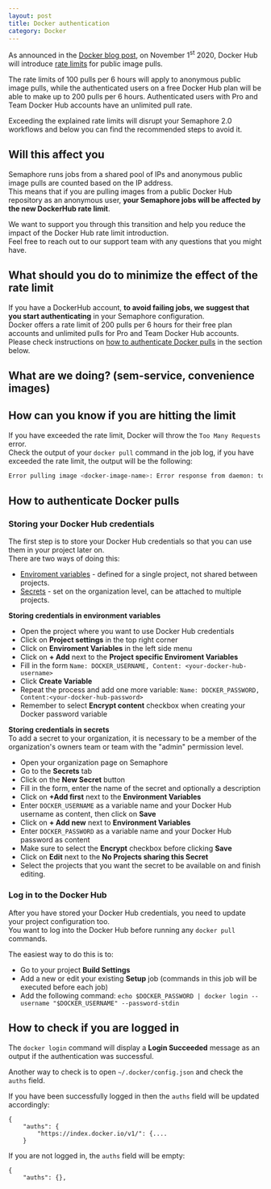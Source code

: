 ```yaml
---
layout: post
title: Docker authentication
category: Docker
---
```


As announced in the [Docker blog post](https://www.docker.com/blog/scaling-docker-to-serve-millions-more-developers-network-egress/), on November 1<sup>st</sup> 2020, Docker Hub will introduce [rate limits](https://docs.docker.com/docker-hub/download-rate-limit/) for public image pulls.  

The rate limits of 100 pulls per 6 hours will apply to anonymous public image pulls, while the authenticated users on a free Docker Hub plan will be able to make up to 200 pulls per 6 hours. Authenticated users with Pro and Team Docker Hub accounts have an unlimited pull rate.  

Exceeding the explained rate limits will disrupt your Semaphore 2.0 workflows and below you can find the recommended steps to avoid it.  

## Will this affect you
Semaphore runs jobs from a shared pool of IPs and anonymous public image pulls are counted based on the IP address.  
This means that if you are pulling images from a public Docker Hub repository as an anonymous user, **your Semaphore jobs will be affected by the new DockerHub rate limit**.  

We want to support you through this transition and help you reduce the impact of the Docker Hub rate limit introduction.  
Feel free to reach out to our support team with any questions that you might have.  

## What should you do to minimize the effect of the rate limit   
If you have a DockerHub account, **to avoid failing jobs, we suggest that you start authenticating** in your Semaphore configuration.  
Docker offers a rate limit of 200 pulls per 6 hours for their free plan accounts and unlimited pulls for Pro and Team Docker Hub accounts.  
Please check instructions on [how to authenticate Docker pulls](#how-to-authenticate-Docker-pulls) in the section below.  

## What are we doing? (sem-service, convenience images)

## How can you know if you are hitting the limit  
If you have exceeded the rate limit, Docker will throw the `Too Many Requests` error.  
Check the output of your `docker pull` command in the job log, if you have exceeded the rate limit, the output will be the following:  
```bash
Error pulling image <docker-image-name>: Error response from daemon: toomanyrequests: Too Many Requests.`
```

## How to authenticate Docker pulls  
### Storing your Docker Hub credentials  
The first step is to store your Docker Hub credentials so that you can use them in your project later on.  
There are two ways of doing this:  
- [Enviroment variables](/docs/exporting-environment-variables.html) - defined for a single project, not shared between projects.  
- [Secrets](/docs/secrets.html) - set on the organization level, can be attached to multiple projects.  

**Storing credentials in environment variables**  

- Open the project where you want to use Docker Hub credentials  
- Click on **Project settings** in the top right corner  
- Click on **Enviroment Variables** in the left side menu  
- Click on **+ Add** next to the **Project specific Enviroment Variables**  
- Fill in the form `Name: DOCKER_USERNAME, Content: <your-docker-hub-username>`  
- Click **Create Variable**  
- Repeat the process and add one more variable: `Name: DOCKER_PASSWORD, Content:<your-docker-hub-password>`  
- Remember to select **Encrypt content** checkbox when creating your Docker password variable  

**Storing credentials in secrets**  
To add a secret to your organization, it is necessary to be a member of the organization's owners team or team with the "admin" permission level.  

- Open your organization page on Semaphore  
- Go to the **Secrets** tab  
- Click on the **New Secret** button  
- Fill in the form, enter the name of the secret and optionally a description  
- Click on **+Add first** next to the **Environment Variables**  
- Enter `DOCKER_USERNAME` as a variable name and your Docker Hub username as content, then click on **Save**  
- Click on **+ Add new** next to **Environment Variables**  
- Enter `DOCKER_PASSWORD` as a variable name and your Docker Hub password as content  
- Make sure to select the **Encrypt** checkbox before clicking **Save**  
- Click on **Edit** next to the **No Projects sharing this Secret**  
- Select the projects that you want the secret to be available on and finish editing.  

### Log in to the Docker Hub
After you have stored your Docker Hub credentials, you need to update your project configuration too.  
You want to log into the Docker Hub before running any `docker pull` commands. 

The easiest way to do this is to:  
- Go to your project **Build Settings**  
- Add a new or edit your existing **Setup** job (commands in this job will be executed before each job)  
- Add the following command: `echo $DOCKER_PASSWORD | docker login --username "$DOCKER_USERNAME" --password-stdin`  

## How to check if you are logged in
The `docker login` command will display a **Login Succeeded** message as an output if the authentication was successful. 

Another way to check is to open `~/.docker/config.json` and check the `auths` field. 

If you have been successfully logged in then the `auths` field will be updated accordingly:
```
{
	"auths": {
		"https://index.docker.io/v1/": {....
    }
```

If you are not logged in, the `auths` field will be empty:
```
{
	"auths": {},
```
